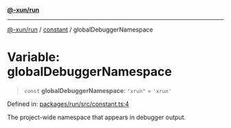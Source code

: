 [**@-xun/run**](../../README.md)

***

[@-xun/run](../../README.md) / [constant](../README.md) / globalDebuggerNamespace

# Variable: globalDebuggerNamespace

> `const` **globalDebuggerNamespace**: `"xrun"` = `'xrun'`

Defined in: [packages/run/src/constant.ts:4](https://github.com/Xunnamius/exec-utils/blob/1d301924c61bd522d2363c0dc0b2b266cbb947bc/packages/run/src/constant.ts#L4)

The project-wide namespace that appears in debugger output.
